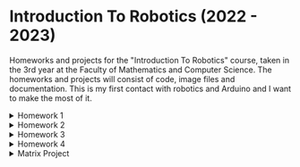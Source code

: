 # Introduction To Robotics (2022 - 2023)
Homeworks and projects for the "Introduction To Robotics" course, taken in the 3rd year at the Faculty of Mathematics and Computer Science. The homeworks and projects will consist of code, image files and documentation. This is my first contact with robotics and Arduino and I want to make the most of it.

<details>
<summary> Homework 1 </summary>

# Homework 1

### Task
Using a separate potentiometer in controlling each of the colors of the RGB led (Red, Green and Blue). The control must be done with digital electronics (aka the value of the potentiometer must be read with Arduino, and a mapped value must be written to each of the pins connected to the led).

### Solution
I used 3 variables corresponding to the Red, Green and Blue colors to store the value read from each of the potentiometers (redAnalogValue, greenAnalogValue, blueAnalogValue). Then I mapped those values to the intensity value for each color of the LED using the map() function and stored the mapped values in 3 variables: redValue, greenValue, blueValue. In the end, I passed the mapped values to the pins that the LED is connected to using the analogWrite() function.

### Components used
- 1x RGB LED
- 3x Potentiometers
- 3x Resistors (330 Ω)
- Wires

### Picture and scheme of the setup

<p float = "left">
    <img src = "https://user-images.githubusercontent.com/34553466/198073146-00734fee-80fe-4749-86ed-1c23608bd8ce.png" height = "450" width = 45%>
    <img src = "https://user-images.githubusercontent.com/34553466/198073190-bce97339-9b69-43d1-a48b-790c34924ac2.jpg" height = "450" width = 45%>
</p>

### Link for the showcase video
https://www.youtube.com/shorts/Luyyr2wGY1Y
</details>

<details>
<summary> Homework 2 </summary>

# Homework 2

### Task
Building the traffic lights for a crosswalk. There will be 2 LEDs used to represent the traffic lights for pedestrians (red and green) and 3 LEDs used to represent the traffic lights for cars (red, yellow and green). The system will have 4 possible states: 
- State 1 (default, reinstated after state 4 ends): green light for cars,
red light for people, no sounds. Duration: indefinite, changed by
pressing the button.
- State 2 (initiated by counting down 8 seconds after a button press):
the light should be yellow for cars, red for people and no sounds.
Duration: 3 seconds.
- State 3 (initiated after state 2 ends): red for cars, green for people
and a beeping sound from the buzzer at a constant interval. Duration:
8 seconds.
- State 4 (initiated after state 3 ends): red for cars, blinking green
for people and a beeping sound from the buzzer, at a constant interval,
faster than the beeping in state 3. This state should last 4
seconds.

Pressing the button in any state other than state 1 should
NOT yield any actions!

### Solution
The system is controlled by a variable called systemState. I created a function for each of the 4 possible states and called the corresponding function depending on the systemState value in the loop() function. In the defaultState function, I used debounce to make sure that the button press was registered correctly and also checked that the systemState is equal to 1 (the system is in the default state) to make sure that the button press is only registered in this state (if the button is pressed during other state nothing happens). The other states functions control the lights for the cars and pedestrians and the sounds according to the task and change the systemState value in order to create the states flow. 

### Components used
- 5x LEDs
- 1x Button
- 1x Buzer
- 5x Resistors (330 Ω)
- 1x Resistor (100 Ω)
- Wires

### Picture and scheme of the setup

<p float = "left">
    <img src = "https://user-images.githubusercontent.com/34553466/199082018-d951aea6-38a5-41c4-96a0-5a7b6fae90a4.png" height = "450" width = 45%>
    <img src = "https://user-images.githubusercontent.com/34553466/199079548-0e334c71-ed21-42fd-96d3-067945a28d2d.jpg" height = "450" width = 45%>
</p>

### Link for the showcase video
https://www.youtube.com/shorts/SouPqYfCUUE
</details>

<details>
<summary> Homework 3 </summary>

# Homework 3
    
### Task
"Drawing" on the 7-segment display using the joystick to control the position of the segment. The system has the following states:
 - State 1 (default, but also initiated after a button press in State 2): Current position blinking. Can use the joystick to move from one position to neighbors. Short pressing the button toggles state 2. Long pressing the button in state 1 resets the entire display by turning all the segments OFF and moving the current position to the decimal point.
- State 2 (initiated after a button press in State 1): The current segment stops blinking, adopting the state of the segment before selection (ON or OFF). Toggling the X (or Y) axis should change the segment state from ON to OFF or from OFF to ON. Clicking the joystick should save the segment state and exit back to state 1.
Long pressing the button to reset should only be available in State 1.

Possible moves:
| Current segment |  UP | DOWN | LEFT | RIGHT |
|:---------------:|:---:|:----:|:----:|:-----:|
|        a        | N/A |   g  |   f  |   b   |
|        b        |  a  |   g  |   f  |  N/A  |
|        c        |  g  |   d  |   e  |   dp  |
|        d        |  g  |  N/A |   e  |   c   |
|        e        |  g  |   d  |  N/A |   c   |
|        f        |  a  |   g  |  N/A |   b   |
|        g        |  a  |   d  |  N/A |  N/A  |
|        dp       | N/A |  N/A |   c  |  N/A  |
    
### Solution
The systemState variable is used to toggle between the 2 states, each having its own function. In the state1() function, I made the current segment blink and read the X and Y values of the joystick in order to change the segments according to the possible movements. I used the possibleMovements matrix to store the possible moves each segment can have (the matrix is 8x4, each row represents a segment and each column a direction). This matrix is used in the changeSegment() function, which takes the direction parameter and sets the next segment (for example if the current segment is a and the direction is right, the next segment will be b).
In the state2() function the state of the current segment is set to its last state (stored in the segmentsStates vector) and the X value of the joystick is read in order to change the state of the current segment. If the system is in state 1 and the button is pressed for long, the system will be reset, but if the button is pressed shortly, the system will go in the second state. If the system is in the second state and the button is pressed shortly, the system will go back to state 1.
    
### Components used
- 1x 7-segment display
- 1x joystick
- 2x Resistors (1000 Ω)
- Wires
    
### Picture and scheme of the setup
<p float = "left">
    <img src = "https://user-images.githubusercontent.com/34553466/200983636-ce241dc1-1184-4629-a9ad-1f0bb487c07b.png" height = "450" width = 45%>
    <img src = "https://user-images.githubusercontent.com/34553466/200983963-f25ed159-6b43-40ef-8db8-c0017f0b523a.jpg" height = "450" width = 45%>
</p>
    
### Link for the showcase video
https://www.youtube.com/watch?v=EEjVxh2KkmE 
</details>

<details>
<summary> Homework 4 </summary>

# Homework 4
    
### Task
"Drawing" HEX numbers on the 4 digit 7-segment display using the joystick to control the digit and the written number. The system has the following states:
- First state: you can use a joystick axis to cycle through the 4 digits; using the other axis does nothing. A blinking decimal point shows the current digit position. When pressing the button, you lock in on
the selected digit and enter the second state.
- Second state: in this state, the decimal point stays always on, no longer blinking and you can no longer use the axis to cycle through the 4 digits. Instead, using the other axis, you can increment on decrement the number on the current digit IN HEX (aka from 0 to F, as in the lab). Pressing the button again returns you to the previous state. Also, keep in mind that when changing the number, you must increment it for each joystick movement - it should not
work continuosly increment if you keep the joystick in one position (aka with joyMoved).
- Reset: toggled by long pressing the button only in the first state. When resetting, all the digits go back to 0 and the current position is set to the first (rightmost) digit, in the first state.

### Solution
The systemState variable controls the state changes. In the state1() function, I made the dp of the current digit blink and used the Y axis to change between the 4 digits of the display. The state2() function uses the X axis of the joystick to change the number displayed on the selected digit. The reset() function changes the current digit to the first digit and sets all the digits back to 0. The writeReg() function is the one shifting the bits in the shift register and it is used inside the writeNumber() function to display the number on the digit. 

### Components used
- 1x 4 digit 7-segment display
- 1x joystick
- 1x 74hc595 shift register
- 4x Resistors (1000 Ω)
- Wires

### Picture and scheme of the setup
<p float = "left">
    <img src = "https://user-images.githubusercontent.com/34553466/202419119-ea78cd9d-711f-44f3-98de-36200037d054.png" height = "450" width = 45%>
    <img src = "https://user-images.githubusercontent.com/34553466/202419169-2f116d22-e8c5-4804-8550-b90321e0651d.jpg" height = "450" width = 45%>
</p>

### Link for the showcase video
https://www.youtube.com/watch?v=yw67836DK_4
</details>

<details>
<summary> Matrix Project </summary>
https://github.com/andreiroman103/MatrixProject-REMEMBER-Robotics
</details>
